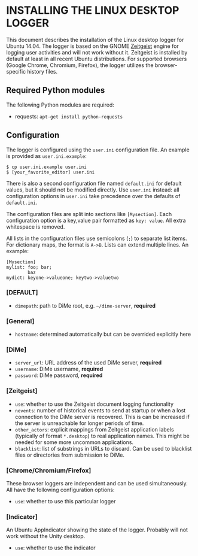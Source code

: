

INSTALLING THE LINUX DESKTOP LOGGER
===================================

This document describes the installation of the Linux desktop logger
for Ubuntu 14.04.  The logger is based on the GNOME
[Zeitgeist](http://zeitgeist-project.com/) engine for logging user
activities and will not work without it.  Zeitgeist is installed by
default at least in all recent Ubuntu distributions.  For supported
browsers (Google Chrome, Chromium, Firefox), the logger utilizes the
browser-specific history files.


Required Python modules
-----------------------

The following Python modules are required:

* requests: `apt-get install python-requests`


Configuration
-------------

The logger is configured using the `user.ini` configuration file.  An
example is provided as `user.ini.example`:

    $ cp user.ini.example user.ini
	$ [your_favorite_editor] user.ini

There is also a second configuration file named `default.ini` for
default values, but it should not be modified directly.  Use
`user.ini` instead: all configuration options in `user.ini` take
precedence over the defaults of `default.ini`.

The configuration files are split into sections like `[Mysection]`.
Each configuration option is a key,value pair formatted as `key:
value`.  All extra whitespace is removed.

All lists in the configuration files use semicolons (`;`) to separate
list items.  For dictionary maps, the format is `A->B`.  Lists can
extend multiple lines. An example:

	[Mysection]
	mylist: foo; bar;
	        baz
	mydict: keyone->valueone; keytwo->valuetwo

### [DEFAULT]

* `dimepath`: path to DiMe root, e.g. `~/dime-server`, **required**

### [General]

* `hostname`: determined automatically but can be overrided explicitly
  here

### [DiMe]

* `server_url`: URL address of the used DiMe server, **required**
* `username`: DiMe username, **required**
* `password`: DiMe password, **required**

### [Zeitgeist]

* `use`: whether to use the Zeitgeist document logging functionality
* `nevents`: number of historical events to send at startup or when a
  lost connection to the DiMe server is recovered. This is can be
  increased if the server is unreachable for longer periods of time.
* `other_actors`: explicit mappings from Zeitgeist application labels
  (typically of format `*.desktop`) to real application names.  This
  might be needed for some more uncommon applications.
* `blacklist`: list of substrings in URLs to discard.  Can be used to
  blacklist files or directories from submission to DiMe.

### [Chrome/Chromium/Firefox]

These browser loggers are independent and can be used simultaneously.
All have the following configuration options:

* `use`: whether to use this particular logger 

### [Indicator]

An Ubuntu AppIndicator showing the state of the logger.  Probably will
not work without the Unity desktop.

* `use`: whether to use the indicator


